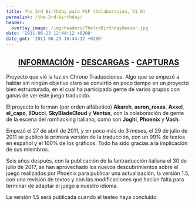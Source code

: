 ```yaml
---
title: The 3rd Birthday para PSP (Colaboración, V1.0)
permalink: /the-3rd-birthday/
header:
  overlay_image: /img/headers/The3rdBirthdayHeader.jpg
date: '2011-06-23 12:44:12 +0200'
date_gmt: '2011-06-23 10:44:12 +0200'
---
```

<h2 style="text-align: center;"><strong><a href="/the-3rd-birthday/informacion/">INFORMACIÓN</a> - <a href="/the-3rd-birthday/descargar/">DESCARGAS</a> - <a href="/the-3rd-birthday/capturas/">CAPTURAS</a></strong></h2>

Proyecto que vió la luz en Chrono Traducciones. Algo que se empezó a hablar sin ningún 
objetivo claro se convirtió en poco tiempo en un proyecto bien estructurado, en el cual 
ha participado gente de varios grupos con ganas de ver este juego traducido.

El proyecto lo forman (por orden alfábetico) **Akareh**, **auron_roxas**, **Axxel**, 
**el_capo**, **IlDucci**, **SkyBladeCloud** y **Ventus**, con la colaboración de gente 
de la escena del romhacking italiano, como son **Joghi**, **Phoenix** y **Vash**.

Empezó el 27 de abril de 2011, y en poco más de 3 meses, el 29 de julio de 2011 se 
publicó la primera versión de la traducción, con un 99% de textos en español y el 100% 
de los gráficos. Todo ha sido gracias a la implicación de sus miembros.

Seis años después, con la publicación de la fantraducción italiana el 30 de julio de 
2017, se han aprovechado los nuevos descubrimientos sobre el juego realizados por Phoenix 
para publicar una actualización, la versión 1.5, con una revisión de textos y con las 
modificaciones que hacían falta para terminar de adaptar el juego a nuestro idioma.

La versión 1.5 será publicada cuando el testeo haya concluido.
